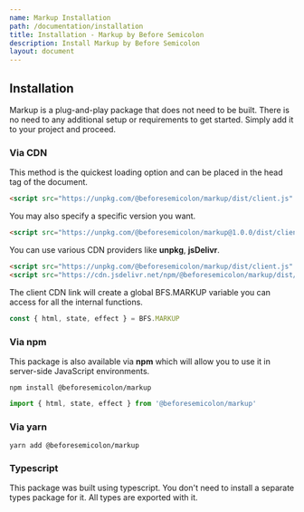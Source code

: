 ```yaml
---
name: Markup Installation
path: /documentation/installation
title: Installation - Markup by Before Semicolon
description: Install Markup by Before Semicolon
layout: document
---
```


## Installation

Markup is a plug-and-play package that does not need to be built. There is no need to any additional setup or requirements to get started. Simply add it to your project and proceed.

### Via CDN

This method is the quickest loading option and can be placed in the head tag of the document.

```html
<script src="https://unpkg.com/@beforesemicolon/markup/dist/client.js" />
```

You may also specify a specific version you want.

```html
<script src="https://unpkg.com/@beforesemicolon/markup@1.0.0/dist/client.js" />
```

You can use various CDN providers like **unpkg**, **jsDelivr**.

```html
<script src="https://unpkg.com/@beforesemicolon/markup/dist/client.js" />
<script src="https://cdn.jsdelivr.net/npm/@beforesemicolon/markup/dist/client.js" />
```

The client CDN link will create a global BFS.MARKUP variable you can access for all the internal functions.

```javascript
const { html, state, effect } = BFS.MARKUP
```

### Via npm

This package is also available via **npm** which will allow you to use it in server-side JavaScript environments.

```
npm install @beforesemicolon/markup
```

```javascript
import { html, state, effect } from '@beforesemicolon/markup'
```

### Via yarn

```
yarn add @beforesemicolon/markup
```

### Typescript

This package was built using typescript. You don't need to install a separate types package for it. All types are exported with it.
